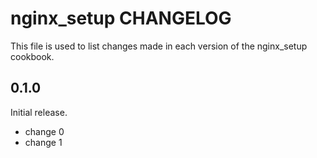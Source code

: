 # nginx_setup CHANGELOG

This file is used to list changes made in each version of the nginx_setup cookbook.

## 0.1.0

Initial release.

- change 0
- change 1
